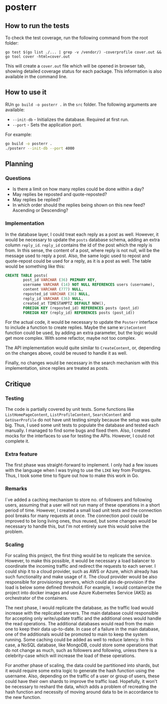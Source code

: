 # posterr

## How to run the tests
To check the test coverage, run the following command from the root folder:
```
go test $(go list ./... | grep -v /vendor/) -coverprofile cover.out && go tool cover -html=cover.out
```

This will create a `cover.out` file which will be opened in browser tab, showing detailed coverage status for each package.
This information is also available in the command line.

## How to use it
RUn `go build -o posterr .` in the `src` folder. The following arguments are available:
- `--init-db` - Initializes the database. Required at first run.
- `--port` - Sets the application port.

For example:
```bash
go build -o posterr .
./posterr --init-db --port 4000
```

## Planning

### Questions
 - Is there a limit on how many replies could be done within a day?
 - May replies be reposted and quote-reposted?
 - May replies be replied?  
 - In which order should the replies being shown on this new feed? Ascending or Descending?

### Implementation
In the database layer, I could treat each reply as a post as well. However, it would be necessary to update the `posts` database schema, adding an extra column `reply_id`. `reply_id` contains the id of the post which the reply is from. In this sense, the content of a post, where reply is not null, will be the message used to reply a post. Also, the same logic used to repost and quote-repost could be used for a reply, as it is a post as well. The table would be something like this:

```sql
CREATE TABLE posts(
        post_id VARCHAR (36) PRIMARY KEY,
        username VARCHAR (14) NOT NULL REFERENCES users (username),
        content VARCHAR (777) NULL,
        reposted_id VARCHAR (36) NULL,
        reply_id VARCHAR (36) NULL,
        created_at TIMESTAMPTZ DEFAULT NOW(),
        FOREIGN KEY (reposted_id) REFERENCES posts (post_id)
        FOREIGN KEY (reply_id) REFERENCES posts (post_id))
```

For the actual code, it would be necessary to update the `Posterr` interface to include a function to create replies. Maybe the same `WriteContent` function could be used, by adding an extra parameter, but the logic would get more complex. With some refactor, maybe not too complex.

The API implementation would quite similar to `CreateContent`, or, depending on the changes above, could be reused to handle it as well.

Finally, no changes would be necessary in the search mechanism with this implementation, since replies are treated as posts.

## Critique

### Testing
The code is partially covered by unit tests. Some functions like `ListHomePageContent`, `ListProfileContent`, `SearchContent` and `GetUserProfile` do not have unit testing simply because the setup was quite big. Thus, I used some unit tests to populate the database and tested each manually. I managed to find some bugs and fixed them. Also, I created mocks for the interfaces to use for testing the APIs. However, I could not complete it.

### Extra feature
The first phase was straight-forward to implement. I only had a few issues with the language when I was trying to use the `LIKE` key from Postgres. Thus, I took some time to figure out how to make this work in Go.

### Remarks
I`ve added a caching mechanism to store no. of followers and following users, assuming that a user will not run many of these operations in a short period of time. However, I created a small load unit tests and the connection pool breaks for many requests at once. The connection pool could be improved to be long living ones, thus reused, but some changes would be necessary to handle this, but I'm not entirely sure this would solve the problem.

### Scaling
For scaling this project, the first thing would be to replicate the service. However, to make this possible, it would be necessary a load balancer to coordinate the incoming traffic and redirect the requests to each server. I could ship it to a cloud provider, such as AWS or Azure, which already has such functionality and make usage of it. The cloud provider would be also responsible for provisioning servers, which could also de-provision if the load is below some defined threshold. For example, I would containerize the project into docker images and use Azure Kubernetes Service (AKS) as orchestrator of the containers.

The next phase, I would replicate the database, as the traffic load would increase with the replicated servers. The main database could responsible for accepting only write/update traffic and the additional ones would handle the read operations. The additional databases would read from the main one to keep their data up-to-date. In case of a failure in the main database, one of the additionals would be promoted to main to keep the system running. Some caching could be added as well to reduce latency. In this case, a NoSQL database, like MongoDB, could store some operations that do not change as much, such as followers and following, unless there is a celebrity-case which will increase the load of these operations.

For another phase of scaling, the data could be partitioned into shards, but it would require some extra logic to generate the hash function using the username. Also, depending on the traffic of a user or group of users, these could have their own shards to improve the traffic load. Hopefully, it won't be necessary to reshard the data, which adds a problem of recreating the hash function and necessity of moving around data to be in accordance to the new function.
